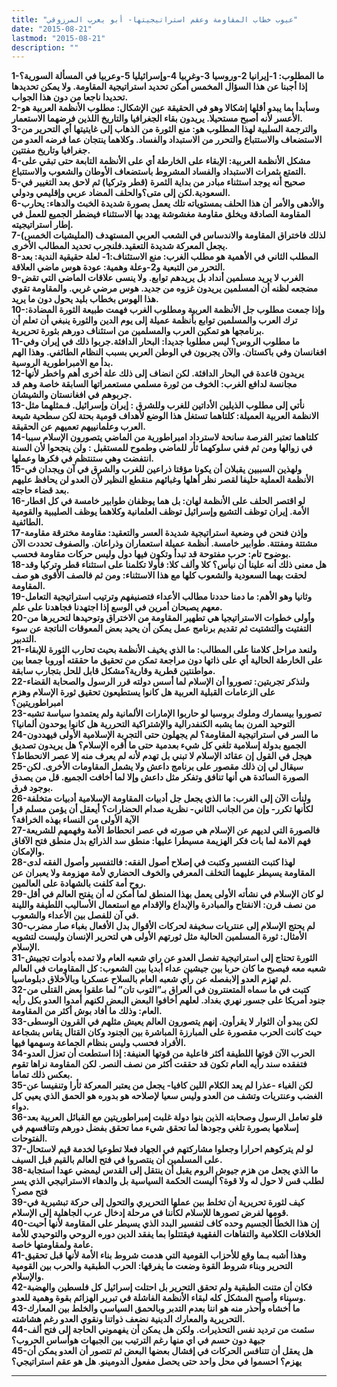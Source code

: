 ```yaml
---
title: "عيوب خطاب المقاومة وعقم استراتيجيتها- أبو يعرب المرزوقي"
date: "2015-08-21"
lastmod: "2015-08-21"
description: ""
---
```

**1-ما المطلوب: 1-إيرانيا 2-وروسيا 3-وغربيا 4-وإسرائيليا 5-وعربيا في المسألة السورية؟ إذا أجبنا عن هذا السؤال المخمس أمكن تحديد استراتيجية المقاومة. ولا يمكن تحديدها تحديدا ناجعا من دون هذا الجواب.  
2-وسأبدأ بما يبدو أقلها إشكالا وهو في الحقيقة عين الإشكال: مطلوب الأنظمة العربية هو الأعسر لأنه أصبح مستحيلا. يريدون بقاء الجغرافيا والتاريخ اللذين فرضهما الاستعمار.  
3-والترجمة السلبية لهذا المطلوب هو: منع الثورة من الذهاب إلى غايتيتها أي التحرير من الاستضعاف والاستتباع والتحرر من الاستبداد والفساد. وكلاهما ينتجان عما فرضه العدو من جغرافيا وتاريخ مفتتين.  
4-مشكل الأنظمة العربية: الإبقاء على الخارطة أي على الأنظمة التابعة حتى تبقي على التمتع بثمرات الاستبداد والفساد المشروط باستضعاف الأوطان والشعوب والاستتباع.  
5-صحيح أنه يوجد استثناء مبادر من بداية الثمرة (قطر وتركيا) ثم لاحق بعد التغيير في السعودية.لكن إلى متى؟والحلف المضاد عربي وإقليمي ودولي.  
6-والأدهى والأمر أن هذا الحلف بمستوياته تلك يعمل بصورة شديدة الخبث والدهاء: يحارب المقاومة الصادقة ويخلق مقاومة مغشوشة يهدد بها الاستثناء فيضطر الجميع للعمل في إطار استراتيجيته.  
7-لذلك فاختراق المقاومة والاندساس في الشعب العربي المستهدف (المليشيات الخمس) يجعل المعركة شديدة التعقيد.فلنجرب تحديد المطالب الأخرى.  
8-المطلب الثاني في الأهمية هو مطلب الغرب: منع الاستئناف:1- لعلة حقيقية الندية: بعد التحرر من التبعية و2-وعلة وهمية: عودة هوس ماضي العلاقة.  
9-الغرب لا يريد مسلمين أنداد بل يريدهم توابع. ولا ينسى علاقات الماضي التي تقض مضجعه لظنه أن المسلمين يريدون غزوه من جديد. هوس مرضي غربي. والمقاومة تقوي هذا الهوس بخطاب بليد يحول دون ما يريد.  
10-وإذا جمعت مطلوب جل الأنظمة العربية ومطلوب الغرب فهمت طبيعة الثورة المضادة: ترك العرب والمسلمين توابع بأنظمة عميلة إلى يوم الدين والثورة ينبغي أن تعلم أن برنامجها هو تمكين العرب والمسلمين من استئناف دورهم بثورة تحريرية.  
11-ما مطلوب الروس؟ ليس مطلوبا جديدا: البحار الدافئة.جربوا ذلك في إيران وفي افغانسان وفي باكستان. والآن يجربون في الوطن العربي بسبب النظام الطائفي. وهذا الهم بدأ مع الامبراطورية الروسية.  
12-يريدون قاعدة في البحار الدافئة. لكن انضاف إلى ذلك علة أخرى أهم واخطر لأنها مجانسة لدافع الغرب: الخوف من ثورة مسلمي مستعمراتها السابقة خاصة وهم قد جربوهم في افغانستان والشيشان.  
13-نأتي إلى مطلوب الذيلين الأداتين للغرب وللشرق : إيران وإسرائيل. فـمثلهما مثل الانظمة العربية العميلة: كلتاهما تستغل هذا الوضع لأهداف قومية بحتة لكن سطحية شيعة العرب وعلمانييهم تعميهم عن الحقيقة.  
14-كلتاهما تعتبر الفرصة سانحة لاسترداد امبراطورية من الماضي يتصورون الإسلام سببا في زوالها ومن ثم ففي سلوكهما ثأر للماضي وطموح للمستقبل : ولن ينجحوا لأن السنة انتفضت وهي ستنتظم في فكرها وعملها.  
15-ولهذين السببين يقبلان أن يكونا مؤقتا ذراعين للغرب والشرق في آن ويجدان في الأنظمة العملية حليفا لقصر نظر أهلها وغبائهم منقطع النظير لأن العدو لن يحافظ عليهم بعد قضاء حاجته.  
16-لو اقتصر الحلف على الأنظمة لهان: بل هما يوظفان طوابير خامسة في كل اقطار الأمة. إيران توظف التشيع وإسرائيل توظف العلمانية وكلاهما يوظف الصليبية والقومية الطائفية.  
17-وإذن فنحن في وضعية استراتيجية شديدة العسر والتعقيد: مقاومة مخترقة مقاومة مشتتة ومفتتة. طوابير خامسة. أنظمة عميلة استعماران وذراعان. والصفوف تحددت الآن بوضوح تام: حرب مفتوحة قد تبدأ وتكون فيها دول وليس حركات مقاومة فحسب.  
18-هل معنى ذلك أنه علينا أن نيأس؟ كلا وألف كلا: فأولا تكلمنا على استثناء قطر وتركيا وقد لحقت بهما السعودية والشعوب كلها مع هذا الاستثناء: ومن ثم فالصف الأقوى هو صف المقاومة.  
19-وثانيا وهو الأهم: ما دمنا حددنا مطالب الأعداء فتصنيفهم وترتيب استراتيجية التعامل معهم يصبحان أمرين في الوسع إذا اجتهدنا فجاهدنا على علم.  
20-وأولى خطوات الاستراتيجيا هي تطهير المقاومة من الاختراق وتوحيدها لتحريرها من التفتيت والتشتيت ثم تقديم برنامج عمل يمكن أن يحيد بعض المعوقات الناتجة عن سوء التدبير.  
21-ولنعد مراحل كلامنا على المطالب: ما الذي يخيف الأنظمة بحيث تحارب الثورة للإبقاء على الخارطة الحالية أي على ذاتها دون مراجعة تمكن من تحقيق ما حققته أوروبا جمعا بين مواطنتين قطرية وقارية؟مشكل قابل للحل بتجارب سابقة.  
22-ولنذكر تجربتين: تصوروا أن الإسلام لما أسس دولته قرر الرسول والصحابة القضاء على الزعامات القبلية العربية هل كانوا يستطيعون تحقيق ثورة الإسلام وهزم امبراطوريتين؟  
23-تصوروا بيسمارك وملوك بروسيا لو حاربوا الإمارات الألمانية ولم يعتمدوا سياسة تشبه التوحيد المرن بما يشبه الكنفدرالية والإشتراكية التحررية هل كانوا يوحدون ألمانيا؟  
24-ما السر في استراتيجية المقاومة؟ لم يجهلون حتى التجربة الإسلامية الأولى فيهددون الجميع بدولة إسلامية تلغي كل شيء بعدمية حتى ما أقره الإسلام؟ هل يريدون تصديق هيجل في القول إن عقائد الإسلام لا تبني بل تهدم لأنه لم يعرف منه إلا عصر الانحطاط؟  
25-سيقال لي إن ذلك مقصور على برنامج داعش ولا يشمل المقاومات الأخرى. لكن الصورة السائدة هي أنها تنافق وتفكر مثل داعش وإلا لما أخافت الجميع. قل من يصدق بوجود فرق.  
26-ولنأت الآن إلى الغرب: ما الذي يجعل جل أدبيات المقاومة الإسلامية أدبيات متخلفة لكأنها تكرر- وإن من الجانب الثاني- نظرية صدام الحضارات؟ أيعقل أن يؤمن مسلم قرأ الآية الأولى من النساء بهذه الخرافة؟  
27-فالصورة التي لديهم عن الإسلام هي صورته في عصر انحطاط الأمة وفهمهم للشريعة فهم الامة لما بات فكر الهزيمة مسيطرا عليها: منطق سد الذرائع بدل منطق فتح الآفاق والإمكان.  
28-لهذا كتبت التفسير وكتبت في إصلاح أصول الفقه: فالتفسير وأصول الفقه لدى المقاومة يسيطر عليهما التخلف المعرفي والخوف الحضاري لأمة مهزومة ولا يعبران عن روح أمة كلفت بالشهادة على العالمين.  
29-لو كان الإسلام في نشأته الأولى يعمل بهذا المنطق لما أمكن له أن يفتح العالم في أقل من نصف قرن: الانفتاح والمبادرة والإبداع والإقدام مع استعمال الأساليب اللطيفة واللينة في آن للفصل بين الأعداء والشعوب.  
30-لم يحتج الإسلام إلى عنتريات سخيفة لحركات الأقوال بدل الأفعال بغباء صار مضرب الأمثال: ثورة المسلمين الحالية مثل ثورتهم الأولى هي لتحرير الإنسان وليست لتشويه الإسلام.  
31-الثورة تحتاج إلى استراتيجية تفصل العدو عن راي شعبه العام ولا تمده بأدوات تجييش شعبه معه فيصبح ما كان حربا بين جيشين عداء أبديا بين الشعوب: كل المقاومات في العالم لم تهزم العدو إلابفصله عن رأي شعبه العام بالسلاح عسكريا وبالأخلاق دبلوماسيا.  
32-كتبت في ما سماه المتعنترون في العراق بـ”التوب تان” لما علقوا بعض القتلى من جنود أمريكا على جسور نهري بغداد. لعلهم أخافوا البعض البعض لكنهم أمدوا العدو بكل رأيه العام: وذلك ما أفاد بوش أكثر من المقاومة.  
33-لكن يبدو أن الثوار لا يقرأون. إنهم يتصورون العالم يعيش مثلهم في القرون الوسطى حيث كانت الحرب مقصورة على المبارزة المباشرة بين الجنود وكان القتال يقاس بشجاعة الأفراد فحسب وليس بنظام الجماعة وسهمها فيها.  
34-الحرب الآن قوتها اللطيفة أكثر فاعلية من قوتها العنيفة: إذا استطعت أن تعزل العدو فتفقده سند رأيه العام تكون قد حققت أكثر من نصف النصر. لكن المقاومة نراها تقوم بعكس ذلك تماما.  
35-لكن الغباء -عذرا لم يعد الكلام اللين كافيا- يجعل من يعتبر المعركة ثأرا وتنفيسا عن الغضب وعنتريات وتشف من العدو وليس سعيا لإصلاحه هو بدوره هو الحمق الذي يعيي كل دواء.  
36-فلو تعامل الرسول وصحابته الذين بنوا دولة غلبت إمبراطوريتين مع القبائل العربية بعد إسلامها بصورة تلغي وجودها لما تحقق شيء مما تحقق بفضل دورهم وتنافسهم في الفتوحات.  
37-لو لم يتركوهم احرارا وجعلوا مشاركتهم في الجهاد فعلا تطوعيا لخدمة قيم لاستحال على المسلمين أن ينتصروا في فتح العالم بالقيم قبل السيف.  
38-ما الذي يجعل من هزم جيوش الروم يقبل أن ينتقل إلى القدس ليمضي عهدا استجابة لطلب قس لا حول له ولا قوة؟ أليست الحكمة السياسية بل والدهاء الاستراتيجي الذي يسر فتح مصر؟  
39-كيف لثورة تحريرية أن تخلط بين عملها التحريري والتحول إلى حركة تبشيرية في قومها لفرض تصورها للإسلام لكأننا في مرحلة إدخال عرب الجاهلية إلى الإسلام.  
40-إن هذا الخطأ الجسيم وحده كاف لتفسير البدد الذي يسيطر على المقاومة لأنها أحيت الخلافات الكلامية والتفاهات الفقهية فيقتتلوا بما يفقد الدين دوره الروحي والتوحيدي للأمة عامة ولمقاومتها خاصة.  
41-وهذا أشبه بـما وقع للأحزاب القومية التي هدمت شروط بناء الأمة لأنها قبل تحقيق التحرير وبناء شروط القوة وضعت ما يفرقها: الحرب الطبقية والحرب بين القومية والإسلام.  
42-فكان أن متنت الطبقية ولم تحقق التحرير بل احتلت إسرائيل كل فلسطين والهضبة وسيناء وأصبح المشكل كله لبقاء الأنظمة الفاشلة في تبرير الهزائم بقوة وهمية للعدو.  
43-ما أخشاه وأحذر منه هو اننا بعدم التدبر وبالحمق السياسي والخلط بين المعارك التحريرية والمعارك الدينية نضعف ذواتنا ونقوي العدو رغم هشاشته.  
44-سئمت من ترديد نفس التحذيرات. ولكن هل يمكن أن يفهموني الحاجة إلى فتح ألف جبهة دون حسم في اي منها رغم الترتيب بين الجبهات هوأساس الحروب؟  
45-هل يعقل أن تتنافس الحركات في إفشال بعضها البعض ثم تتصور أن العدو يمكن أن يهزم؟ احسموا في محل واحد حتى يحصل مفعول الدومينو. هل هو عقم استراتيجي؟**

---

###